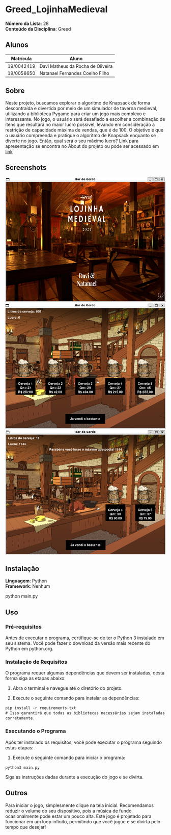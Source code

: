 # Greed_LojinhaMedieval

**Número da Lista**: 28<br>
**Conteúdo da Disciplina**: Greed <br>

## Alunos
|Matrícula | Aluno |
| -- | -- |
| 19/0042419  |  Davi Matheus da Rocha de Oliveira |
| 19/0058650  |  Natanael Fernandes Coelho Filho |

## Sobre 

Neste projeto, buscamos explorar o algoritmo de Knapsack de forma descontraída e divertida por meio de um simulador de taverna medieval, utilizando a biblioteca Pygame para criar um jogo mais complexo e interessante. No jogo, o usuário será desafiado a escolher a combinação de itens que resultará no maior lucro possível, levando em consideração a restrição de capacidade máxima de vendas, que é de 100. O objetivo é que o usuário compreenda e pratique o algoritmo de Knapsack enquanto se diverte no jogo. Então, qual será o seu máximo lucro? Link para apresentação se encontra no About do projeto ou pode ser acessado em [link](https://www.youtube.com/watch?v=Qkw_aBGP2Kg)

## Screenshots

![](screenshot/sc1.png)
![](screenshot/sc2.png)
![](screenshot/sc3.png)

## Instalação 
**Linguagem**: Python<br>
**Framework**: Nenhum<br>

python main.py

## Uso 

### Pré-requisitos

Antes de executar o programa, certifique-se de ter o Python 3 instalado em seu sistema. Você pode fazer o download da versão mais recente do Python em python.org.

### Instalação de Requisitos

O programa requer algumas dependências que devem ser instaladas, desta forma siga as etapas abaixo:

1. Abra o terminal e navegue até o diretório do projeto.

2. Execute o seguinte comando para instalar as dependências:

```shell
pip install -r requirements.txt
# Isso garantirá que todas as bibliotecas necessárias sejam instaladas corretamente.
```

### Executando o Programa

Após ter instalado os requisitos, você pode executar o programa seguindo estas etapas:

1. Execute o seguinte comando para iniciar o programa:

```shell
python3 main.py
```

Siga as instruções dadas durante a execução do jogo e se divirta.

## Outros 
Para iniciar o jogo, simplesmente clique na tela inicial. 
Recomendamos reduzir o volume do seu dispositivo, pois a música de fundo ocasionalmente pode estar um pouco alta. 
Este jogo é projetado para funcionar em um loop infinito, permitindo que você jogue e se divirta pelo tempo que desejar!




